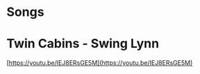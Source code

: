 # Songs

  

# Twin Cabins - Swing Lynn

[https://youtu.be/IEJ8ERsGE5M](https://youtu.be/IEJ8ERsGE5M)